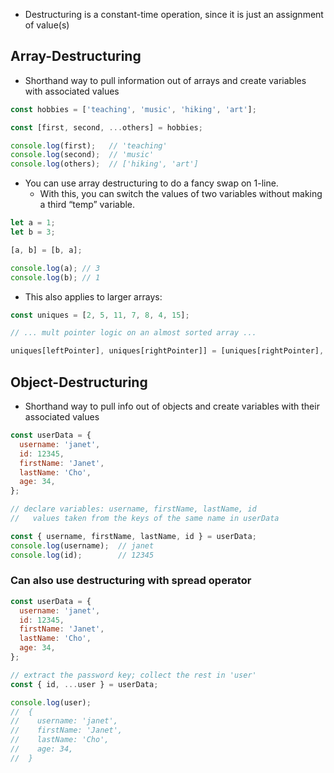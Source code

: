 - Destructuring is a constant-time operation, since it is just an assignment of value(s)

## Array-Destructuring
- Shorthand way to pull information out of arrays and create variables with associated values
```js
const hobbies = ['teaching', 'music', 'hiking', 'art'];

const [first, second, ...others] = hobbies;

console.log(first);   // 'teaching'
console.log(second);  // 'music'
console.log(others);  // ['hiking', 'art']
```
- You can use array destructuring to do a fancy swap on 1-line.
	- With this, you can switch the values of two variables without making a third “temp” variable.
```js
let a = 1;
let b = 3;

[a, b] = [b, a];

console.log(a); // 3
console.log(b); // 1
```

- This also applies to larger arrays:
```js
const uniques = [2, 5, 11, 7, 8, 4, 15];

// ... mult pointer logic on an almost sorted array ...

uniques[leftPointer], uniques[rightPointer]] = [uniques[rightPointer], uniques[leftPointer]];
```

## Object-Destructuring
- Shorthand way to pull info out of objects and create variables with their associated values
```js
const userData = {
  username: 'janet',
  id: 12345,
  firstName: 'Janet',
  lastName: 'Cho',
  age: 34,
};

// declare variables: username, firstName, lastName, id
//   values taken from the keys of the same name in userData

const { username, firstName, lastName, id } = userData;
console.log(username);  // janet
console.log(id);        // 12345
```

### Can also use destructuring with spread operator
```js
const userData = {
  username: 'janet',
  id: 12345,
  firstName: 'Janet',
  lastName: 'Cho',
  age: 34,
};

// extract the password key; collect the rest in 'user'
const { id, ...user } = userData;

console.log(user);
//  {
//    username: 'janet',
//    firstName: 'Janet',
//    lastName: 'Cho',
//    age: 34,
//  }
```
